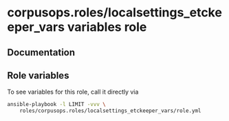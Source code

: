 # corpusops.roles/localsettings_etckeeper_vars variables role
## Documentation

## Role variables
To see variables for this role, call it directly via
```bash
ansible-playbook -l LIMIT -vvv \
    roles/corpusops.roles/localsettings_etckeeper_vars/role.yml
```
